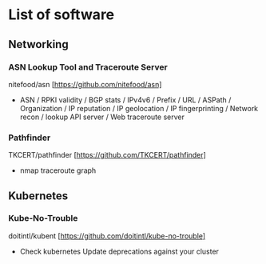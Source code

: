 # List of software

## Networking

### ASN Lookup Tool and Traceroute Server
nitefood/asn [https://github.com/nitefood/asn]
* ASN / RPKI validity / BGP stats / IPv4v6 / Prefix / URL / ASPath / Organization / IP reputation / IP geolocation / IP fingerprinting / Network recon / lookup API server / Web traceroute server

### Pathfinder
TKCERT/pathfinder [https://github.com/TKCERT/pathfinder]
* nmap traceroute graph

## Kubernetes

### Kube-No-Trouble
doitintl/kubent [https://github.com/doitintl/kube-no-trouble]
* Check kubernetes Update deprecations against your cluster